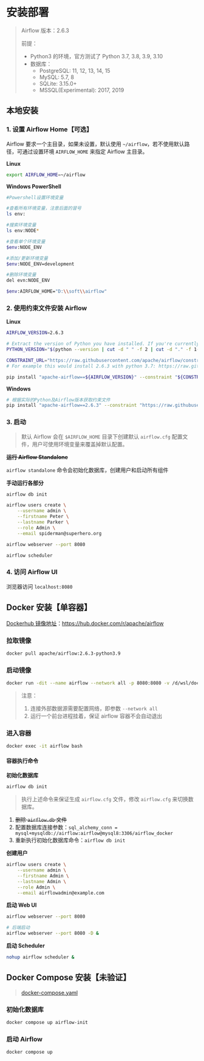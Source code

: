 # 安装部署

> Airflow 版本：2.6.3
>
> 前提：
>
> - Python3 的环境，官方测试了  Python 3.7, 3.8, 3.9, 3.10
> - 数据库：
>   - PostgreSQL: 11, 12, 13, 14, 15
>   - MySQL: 5.7, 8
>   - SQLite: 3.15.0+
>   - MSSQL(Experimental): 2017, 2019

## 本地安装

### 1. **设置 Airflow Home**【可选】

Airflow 要求一个主目录，如果未设置，默认使用 `~/airflow`，若不使用默认路径，可通过设置环境 `AIRFLOW_HOME` 来指定 Airflow 主目录。

**Linux**

```sh
export AIRFLOW_HOME=~/airflow
```

**Windows PowerShell**

```sh
#Powershell设置环境变量

#查看所有环境变量，注意后面的冒号
ls env:

#搜索环境变量   
ls env:NODE*

#查看单个环境变量 
$env:NODE_ENV

#添加/更新环境变量 
$env:NODE_ENV=development

#删除环境变量        
del evn:NODE_ENV
```

```sh
$env:AIRFLOW_HOME="D:\\soft\\airflow"
```

### 2. **使用约束文件安装 Airflow**

**Linux**

```sh
AIRFLOW_VERSION=2.6.3

# Extract the version of Python you have installed. If you're currently using Python 3.11 you may want to set this manually as noted above, Python 3.11 is not yet supported.
PYTHON_VERSION="$(python --version | cut -d " " -f 2 | cut -d "." -f 1-2)"

CONSTRAINT_URL="https://raw.githubusercontent.com/apache/airflow/constraints-${AIRFLOW_VERSION}/constraints-${PYTHON_VERSION}.txt"
# For example this would install 2.6.3 with python 3.7: https://raw.githubusercontent.com/apache/airflow/constraints-2.6.3/constraints-3.7.txt

pip install "apache-airflow==${AIRFLOW_VERSION}" --constraint "${CONSTRAINT_URL}"
```

**Windows**

```sh
# 根据实际的Python及Airflow版本获取约束文件
pip install "apache-airflow==2.6.3" --constraint "https://raw.githubusercontent.com/apache/airflow/constraints-2.6.3/constraints-3.9.txt"
```

### 3. **启动**

> 默认 Airflow 会在 `$AIRFLOW_HOME` 目录下创建默认 `airflow.cfg` 配置文件，用户可使用环境变量来覆盖掉默认配置。

~~**运行 Airflow Standalone**~~

`airflow standalone` 命令会初始化数据库，创建用户和启动所有组件

**手动运行各部分**

```sh
airflow db init

airflow users create \
    --username admin \
    --firstname Peter \
    --lastname Parker \
    --role Admin \
    --email spiderman@superhero.org

airflow webserver --port 8080

airflow scheduler
```

### 4. 访问 Airflow UI

浏览器访问 `localhost:8080`

## Docker 安装【单容器】

[Dockerhub 镜像地址](https://hub.docker.com/r/apache/airflow)：<https://hub.docker.com/r/apache/airflow>

### **拉取镜像**

```sh
docker pull apache/airflow:2.6.3-python3.9
```

### **启动镜像**

```sh
docker run -dit --name airflow --network all -p 8080:8080 -v /d/wsl/docker/volumes/airflow/dags:/opt/airflow/dags -v /d/wsl/docker/volumes/airflow/logs:/opt/airflow/logs apache/airflow:2.6.3-python3.9 bash
```

> 注意：
> 
> 1. 连接外部数据源需要配置网络，即参数 `--network all`
> 2. 运行一个前台进程挂着，保证 airflow 容器不会自动退出

### **进入容器**

```sh
docker exec -it airflow bash
```

#### 容器执行命令

**初始化数据库**

```sh
airflow db init
```

> 执行上述命令来保证生成 `airflow.cfg` 文件，修改 `airflow.cfg` 来切换数据库。

1. ~~删除 `airflow.db` 文件~~
2. 配置数据库连接参数：`sql_alchemy_conn = mysql+mysqldb://airflow:airflow@mysql8:3306/airflow_docker`
3. 重新执行初始化数据库命令：`airflow db init`

**创建用户**

```sh
airflow users create \
    --username admin \
    --firstname Admin \
    --lastname Admin \
    --role Admin \
    --email airflowadmin@example.com
```

**启动 Web UI**

```sh
airflow webserver --port 8080

# 后端启动
airflow webserver --port 8080 -D &
```

**启动 Scheduler**

```sh
nohup airflow scheduler &
```

## Docker Compose 安装【未验证】

> [docker-compose.yaml](https://airflow.apache.org/docs/apache-airflow/2.7.3/docker-compose.yaml)

### 初始化数据库

```sh
docker compose up airflow-init
```

### 启动 Airflow

```sh
docker compose up
```
